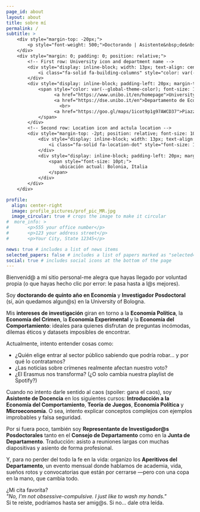 ```yaml
---
page_id: about
layout: about
title: sobre mí
permalink: /
subtitle: >
    <div style="margin-top: -20px;">
        <p style="font-weight: 500;">Doctorando | Asistente&nbsp;de&nbsp;Docencia | Investigador&nbsp;Postdoctoral</p>
    </div>
    <div style="margin: 0; padding: 0; position: relative;">
        <!-- First row: University icon and department name -->
        <div style="display: inline-block; width: 13px; text-align: center; position: absolute; top: 0; margin-top: -10pt; line-height: 14pt;">
            <i class="fa-solid fa-building-columns" style="color: var(--global-theme-color); font-size: 10pt;"></i>
        </div>
        <div style="display: inline-block; padding-left: 20px; margin-top: -10pt; line-height: 14pt;">
            <span style="color: var(--global-theme-color); font-size: 10pt; white-space: nowrap;">
                  <a href="https://www.unibo.it/en/homepage">University of Bologna,</a>
                  <a href="https://dse.unibo.it/en">Departamento de Economía</a>
                    <br>
                  <a href="https://goo.gl/maps/1icot9p1g97AWCD37">Piazza Scaravilli 2, 40126, Bolonia, Italia</a>
            </span>
        </div>
        <!-- Second row: Location icon and actula location -->
        <div style="margin-top: -2pt; position: relative; font-size: 10pt; margin-bottom: 15px; line-height: 14pt;">
            <div style="display: inline-block; width: 13px; text-align: center; position: absolute; top: 0; line-height: 14pt;">
                <i class="fa-solid fa-location-dot" style="font-size: 10pt;"></i>
            </div>
            <div style="display: inline-block; padding-left: 20px; margin-top: -12pt; line-height: 14pt;">
                <span style="font-size: 10pt;">
                    ubicación actual: Bolonia, Italia
                </span>
            </div>
        </div>
    </div>

profile:
  align: center-right
  image: profile_pictures/prof_pic_MR.jpg
  image_circular: true # crops the image to make it circular
#  more_info: >
#       <p>555 your office number</p>
#       <p>123 your address street</p>
#       <p>Your City, State 12345</p>

news: true # includes a list of news items
selected_papers: false # includes a list of papers marked as "selected={true}"
social: true # includes social icons at the bottom of the page
---
```


Bienvenid@ a mi sitio personal-me alegra que hayas llegado por voluntad propia (o que hayas hecho clic por error: le pasa hasta a l@s mejores).

Soy <b style="color: $white-color;">doctorando de quinto año en Economía</b> y <b style="color: $white-color;">Investigador Posdoctoral</b> (sí, aún quedamos algun@s) en la University of Bologna.

Mis <b style="color: $white-color;">intereses de investigación</b> giran en torno a la <b style="color: $white-color;">Economía Política</b>, la <b style="color: $white-color;">Economía del Crimen</b>, la <b style="color: $white-color;">Economía Experimental</b> y la <b style="color: $white-color;">Economía del Comportamiento</b>: ideales para quienes disfrutan de preguntas incómodas, dilemas éticos y datasets imposibles de encontrar.

Actualmente, intento entender cosas como:
<ul>
  <li>¿Quién elige entrar al sector público sabiendo que podría robar... y por qué lo contratamos?</li>
  <li>¿Las noticias sobre crímenes realmente afectan nuestro voto?</li>
  <li>¿El Erasmus nos transforma? (¿O solo cambia nuestra playlist de Spotify?)</li>
</ul>

Cuando no intento darle sentido al caos (spoiler: gana el caos), soy <b style="color: $white-color;">Asistente de Docencia</b> en los siguientes cursos: <b style="color: $white-color;">Introducción a la Economía del Comportamiento</b>, <b style="color: $white-color;">Teoría de Juegos</b>, <b style="color: $white-color;">Economía Política</b> y <b style="color: $white-color;">Microeconomía</b>. O sea, intento explicar conceptos complejos con ejemplos improbables y falsa seguridad.

Por si fuera poco, también soy <b style="color: $white-color;">Representante de Investigador@s Posdoctorales</b> tanto en el <b style="color: $white-color;">Consejo de Departamento</b> como en la <b style="color: $white-color;">Junta de Departamento</b>. Traducción: asisto a reuniones largas con muchas diapositivas y asiento de forma profesional.

Y, para no perder del todo la fe en la vida: organizo los <b style="color: $white-color;">Aperitivos del Departamento</b>, un evento mensual donde hablamos de academia, vida, sueños rotos y convocatorias que están por cerrarse —pero con una copa en la mano, que cambia todo.

¿Mi cita favorita?<br>
<i>"No, I'm not obsessive-compulsive. I just like to wash my hands."</i><br>
Si te reíste, podríamos hasta ser amig@s. Si no… dale otra leída.
